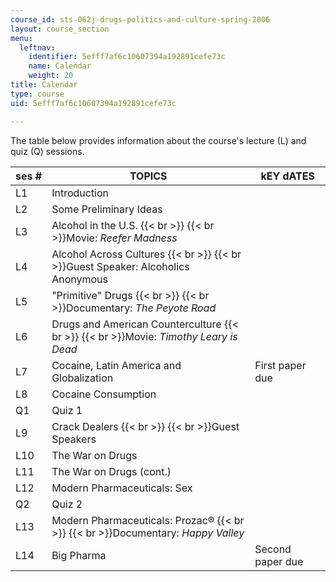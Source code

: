 ```yaml
---
course_id: sts-062j-drugs-politics-and-culture-spring-2006
layout: course_section
menu:
  leftnav:
    identifier: 5efff7af6c10607394a192891cefe73c
    name: Calendar
    weight: 20
title: Calendar
type: course
uid: 5efff7af6c10607394a192891cefe73c

---
```


The table below provides information about the course's lecture (L) and quiz (Q) sessions.

| ses # | TOPICS | kEY dATES |
| --- | --- | --- |
| L1 | Introduction |  |
| L2 | Some Preliminary Ideas |  |
| L3 | Alcohol in the U.S.  {{< br >}}  {{< br >}}Movie: _Reefer Madness_ |  |
| L4 | Alcohol Across Cultures  {{< br >}}  {{< br >}}Guest Speaker: Alcoholics Anonymous |  |
| L5 | "Primitive" Drugs  {{< br >}}  {{< br >}}Documentary: _The Peyote Road_ |  |
| L6 | Drugs and American Counterculture  {{< br >}}  {{< br >}}Movie: _Timothy Leary is Dead_ |  |
| L7 | Cocaine, Latin America and Globalization | First paper due |
| L8 | Cocaine Consumption |  |
| Q1 | Quiz 1 |  |
| L9 | Crack Dealers  {{< br >}}  {{< br >}}Guest Speakers |  |
| L10 | The War on Drugs |  |
| L11 | The War on Drugs (cont.) |  |
| L12 | Modern Pharmaceuticals: Sex |  |
| Q2 | Quiz 2 |  |
| L13 | Modern Pharmaceuticals: Prozac®  {{< br >}}  {{< br >}}Documentary: _Happy Valley_ |  |
| L14 | Big Pharma | Second paper due
